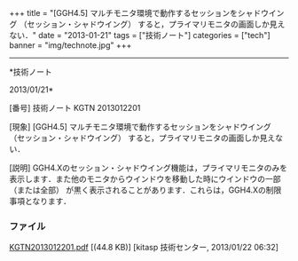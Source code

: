 ﻿+++
title = "[GGH4.5] マルチモニタ環境で動作するセッションをシャドウイング （セッション・シャドウイング） すると，プライマリモニタの画面しか見えない．"
date = "2013-01-21"
tags = ["技術ノート"]
categories = ["tech"]
banner = "img/technote.jpg"
+++

-----------------------------------------------------------------------------------------------------------------------------

*技術ノート

2013/01/21*


[番号]
技術ノート KGTN 2013012201

[現象]
[GGH4.5] マルチモニタ環境で動作するセッションをシャドウイング
（セッション・シャドウイング）
すると，プライマリモニタの画面しか見えない．

[説明]
GGH4.Xのセッション・シャドウイング機能は，プライマリモニタのみを表示します．また他のモニタからウインドウを移動した時にウインドウの一部
（または全部）
が黒く表示されることがあります．これらは，GGH4.Xの制限事項となります．


### ファイル

 
 


[KGTN2013012201.pdf](http://techreport.kitasp.net/attachments/download/1188/KGTN2013012201.pdf)
 [(44.8 KB)] [kitasp 技術センター, 2013/01/22
06:32]


 


 

